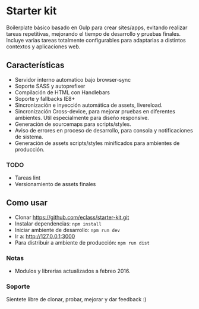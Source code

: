 # Starter kit

Boilerplate básico basado en Gulp para crear sites/apps, evitando realizar tareas repetitivas, mejorando el tiempo de desarrollo y pruebas finales. Incluye varias tareas totalmente configurables para adaptarlas a distintos contextos y aplicaciones web.

## Características

* Servidor interno automatico bajo browser-sync
* Soporte SASS y autoprefixer
* Compilación de HTML con Handlebars
* Soporte y fallbacks IE8+
* Sincronización e inyección automática de assets, livereload.
* Sincronización Cross-device, para mejorar pruebas en diferentes ambientes. Util especialmente para diseño responsive.
* Generación de sourcemaps para scripts/styles.
* Aviso de errores en proceso de desarrollo, para consola y notificaciones de sistema.
* Generación de assets scripts/styles minificados para ambientes de producción.

### TODO
* Tareas lint
* Versionamiento de assets finales

## Como usar

* Clonar https://github.com/eclass/starter-kit.git
* Instalar dependencias: ```npm install```
* Iniciar ambiente de desarrollo: ```npm run dev```
* Ir a: http://127.0.0.1:3000
* Para distribuir a ambiente de producción: ```npm run dist```

### Notas
* Modulos y librerias actualizados a febreo 2016.

### Soporte
Sientete libre de clonar, probar, mejorar y dar feedback :)
